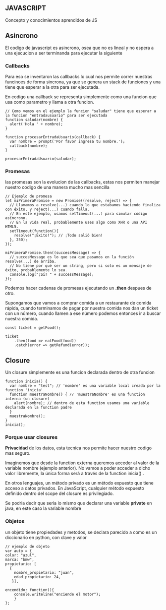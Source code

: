 ## JAVASCRIPT
Concepto y conocimientos aprendidos de JS

## Asincrono
El codigo de javascript es asincrono, osea que no es lineal y no espera a una ejecucion a ser terminanda para ejecutar la siguiente

### Callbacks
Para eso se inventaron las callbacks lo cual nos permite correr nuestras funcinoes de forma sincrona, ya que se genera un stack de funciones
y una tiene que esperar a la otra para ser ejecutada.   

En codigo una callback se representa simplemente como una funcion que usa como parametro y llama a otra funcion.
```
// Como vemos en el ejemplo la funcion "saludar" tiene que esperar a la funcion "entradausuario" para ser ejecutada
function saludar(nombre) {
  alert('Hola ' + nombre);
}

function procesarEntradaUsuario(callback) {
  var nombre = prompt('Por favor ingresa tu nombre.');
  callback(nombre);
}

procesarEntradaUsuario(saludar);
```

### Promesas
las promesas son la evolucion de las callbacks, estas nos permiten manejar nuestro codigo de una manera mucho mas sencilla
```
// Ejemplo de promesa
let miPrimeraPromise = new Promise((resolve, reject) => {
  // Llamamos a resolve(...) cuando lo que estabamos haciendo finaliza con éxito, y reject(...) cuando falla.
  // En este ejemplo, usamos setTimeout(...) para simular código asíncrono.
  // En la vida real, probablemente uses algo como XHR o una API HTML5.
  setTimeout(function(){
    resolve("¡Éxito!"); // ¡Todo salió bien!
  }, 250);
});

miPrimeraPromise.then((successMessage) => {
  // succesMessage es lo que sea que pasamos en la función resolve(...) de arriba.
  // No tiene por qué ser un string, pero si solo es un mensaje de éxito, probablemente lo sea.
  console.log("¡Sí! " + successMessage);
});
```

Podemos hacer cadenas de promesas ejecutando un **.then** despues de otro.    

Supongamos que vamos a comprar comida a un restaurante de comida rápida, cuando terminamos de pagar por nuestra comida nos dan un ticket con un número, cuando llamen a ese número podemos entonces ir a buscar nuestra comida.

```
const ticket = getFood();

ticket
	.then(food => eatFood(food))
	.catch(error => getRefund(error));
```

## Closure
Un closure simplemente es una funcion declarada dentro de otra funcion
```
function inicia() {
  var nombre = "test"; // 'nombre' es una variable local creada por la function 'inicia'
  function muestraNombre() { // 'muestraNombre' es una function interna (un closure)
    alert(nombre); // dentro de esta function usamos una variable declarada en la function padre
  }
  muestraNombre();
}
inicia();  
```
### Porque usar closures 
**Privacidad** de los datos, esta tecnica nos permite hacer nuestro codigo mas seguro.   

Imaginemos que desde la function externa queremos acceder al valor de la variable nombre (ejemplo anterior). No vamos a poder acceder a dicho valor libremente, la única forma será a través de la function inicia() .

En otros lenguajes, un método privado es un método expuesto que tiene acceso a datos privados. En JavaScript, cualquier método expuesto definido dentro del scope del closure es privilegiado.   

Se podria decir que seria lo mismo que declarar una variable **private** en java, en este caso la variable nombre

### Objetos
un objeto tiene propiedades y metodos, se declara parecido a como es un diccionario en python, con clave y valor

```
// ejemplo de objeto
var auto = {
color: "azul",
marca: "bmw",
propietario: [
  {
    nombre_propietario: "juan",
    edad_propietario: 24,
   }],

encendido: function(){
    console.writeline("enciende el motor");
    }
};
```
    


